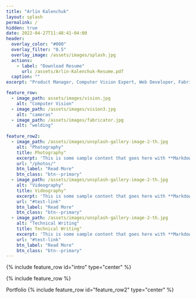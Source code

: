 ```yaml
---
title: "Arlin Kalenchuk"
layout: splash
permalink: /
hidden: true
date: 2022-04-27T11:48:41-04:00
header:
  overlay_color: "#000"
  overlay_filter: "0.5"
  overlay_image: /assets/images/splash.jpg
  actions:
    - label: "Download Resume"
      url: /assets/Arlin-Kalenchuk-Resume.pdf
  caption: ""
excerpt: "Product Manager, Computer Vision Expert, Web Developer, Fabricator, Always leveling up"

feature_row:
  - image_path: assets/images/vision.jpg
    alt: "Computer Vision"
  - image_path: /assets/images/vision3.jpg
    alt: "cameras"
  - image_path: /assets/images/fabricator.jpg
    alt: "welding"
    
feature_row2:
  - image_path: /assets/images/unsplash-gallery-image-2-th.jpg
    alt: "Photography"
    title: Photography"
    excerpt: 'This is some sample content that goes here with **Markdown** formatting. Right aligned with `type="right"`'
    url: "/photos/"
    btn_label: "Read More"
    btn_class: "btn--primary"
  - image_path: /assets/images/unsplash-gallery-image-2-th.jpg
    alt: "Videography"
    title: Videography"
    excerpt: 'This is some sample content that goes here with **Markdown** formatting. Right aligned with `type="right"`'
    url: "#test-link"
    btn_label: "Read More"
    btn_class: "btn--primary"
  - image_path: /assets/images/unsplash-gallery-image-2-th.jpg
    alt: "Technical Writing"
    title: Technical Writing"
    excerpt: 'This is some sample content that goes here with **Markdown** formatting. Right aligned with `type="right"`'
    url: "#test-link"
    btn_label: "Read More"
    btn_class: "btn--primary" 
---
```


{% include feature_row id="intro" type="center" %}

{% include feature_row %}



Portfolio
{% include feature_row id="feature_row2" type="center" %}


